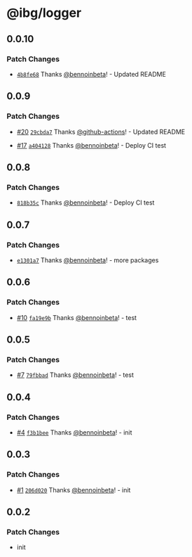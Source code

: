 # @ibg/logger

## 0.0.10

### Patch Changes

- [`4b8fe68`](https://github.com/inbeta-group/monorepo/commit/4b8fe685450181f2f3eefca0a88597c591d6c3e4) Thanks [@bennoinbeta](https://github.com/bennoinbeta)! - Updated README

## 0.0.9

### Patch Changes

- [#20](https://github.com/inbeta-group/monorepo/pull/20) [`29cbda7`](https://github.com/inbeta-group/monorepo/commit/29cbda7ba2e98d626d6c5c38ded4c61e236dd019) Thanks [@github-actions](https://github.com/apps/github-actions)! - Updated README

- [#17](https://github.com/inbeta-group/monorepo/pull/17) [`a404128`](https://github.com/inbeta-group/monorepo/commit/a404128d187354ea60ac788a62171f15686ddcb0) Thanks [@bennoinbeta](https://github.com/bennoinbeta)! - Deploy CI test

## 0.0.8

### Patch Changes

- [`818b35c`](https://github.com/inbeta-group/monorepo/commit/818b35c51ad86dbd56b819e8c23551d328f0c131) Thanks [@bennoinbeta](https://github.com/bennoinbeta)! - Deploy CI test

## 0.0.7

### Patch Changes

- [`e1301a7`](https://github.com/inbeta-group/monorepo/commit/e1301a7d9ac7afb6d97395c9b08ff991ddc340af) Thanks [@bennoinbeta](https://github.com/bennoinbeta)! - more packages

## 0.0.6

### Patch Changes

- [#10](https://github.com/inbeta-group/monorepo/pull/10) [`fa19e9b`](https://github.com/inbeta-group/monorepo/commit/fa19e9b465e1f525485f8c9c22a936af5d43aa13) Thanks [@bennoinbeta](https://github.com/bennoinbeta)! - test

## 0.0.5

### Patch Changes

- [#7](https://github.com/inbeta-group/monorepo/pull/7) [`79fbbad`](https://github.com/inbeta-group/monorepo/commit/79fbbad63c2d70436724b3a5d9b9ff0aea7b2143) Thanks [@bennoinbeta](https://github.com/bennoinbeta)! - test

## 0.0.4

### Patch Changes

- [#4](https://github.com/inbeta-group/monorepo/pull/4) [`f3b1bee`](https://github.com/inbeta-group/monorepo/commit/f3b1bee1b5a2753de6fc68413bd4f798224845cc) Thanks [@bennoinbeta](https://github.com/bennoinbeta)! - init

## 0.0.3

### Patch Changes

- [#1](https://github.com/inbeta-group/monorepo/pull/1) [`206d020`](https://github.com/inbeta-group/monorepo/commit/206d020fe069b4445e68f2ecf4c2f1e0813b1766) Thanks [@bennoinbeta](https://github.com/bennoinbeta)! - init

## 0.0.2

### Patch Changes

- init
